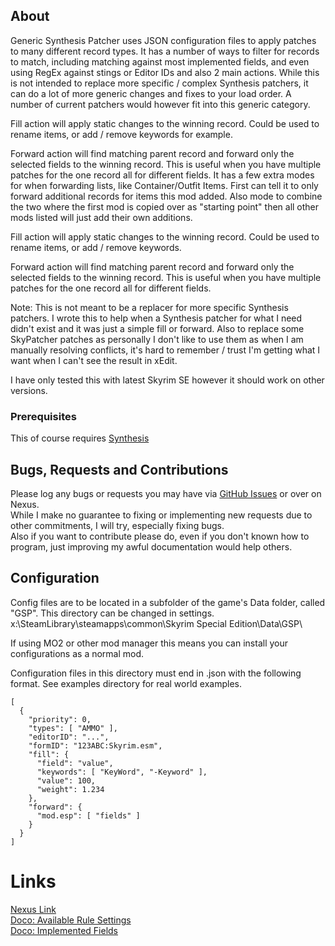 <!--- cSpell:enable --->
## About

Generic Synthesis Patcher uses JSON configuration files to apply patches to many different record types.
It has a number of ways to filter for records to match, including matching against most implemented fields, and even using RegEx against stings or Editor IDs and also 2 main actions.
While this is not intended to replace more specific / complex Synthesis patchers, it can do a lot of more generic changes and fixes to your load order. 
A number of current patchers would however fit into this generic category.

Fill action will apply static changes to the winning record. Could be used to rename items, or add / remove keywords for example.

Forward action will find matching parent record and forward only the selected fields to the winning record.
This is useful when you have multiple patches for the one record all for different fields.
It has a few extra modes for when forwarding lists, like Container/Outfit Items.
First can tell it to only forward additional records for items this mod added.
Also mode to combine the two where the first mod is copied over as "starting point" then all other mods listed will just add their own additions.

Fill action will apply static changes to the winning record. Could be used to rename items, or add / remove keywords.

Forward action will find matching parent record and forward only the selected fields to the winning record. This is useful when you have multiple patches for the one record all for different fields.

Note: This is not meant to be a replacer for more specific Synthesis patchers. I wrote this to help when a Synthesis patcher for what I need didn't exist and it was just a simple fill or forward.
Also to replace some SkyPatcher patches as personally I don't like to use them as when I am manually resolving conflicts, it's hard to remember / trust I'm getting what I want when I can't see the result in xEdit.

I have only tested this with latest Skyrim SE however it should work on other versions.

### Prerequisites

This of course requires [Synthesis](https://github.com/Mutagen-Modding/Synthesis)

## Bugs, Requests and Contributions

Please log any bugs or requests you may have via [GitHub Issues](https://github.com/tkoopman/Generic-Synthesis-Patcher/issues) or over on Nexus.  
While I make no guarantee to fixing or implementing new requests due to other commitments, I will try, especially fixing bugs.  
Also if you want to contribute please do, even if you don't known how to program, just improving my awful documentation would help others.

## Configuration

Config files are to be located in a subfolder of the game's Data folder, called "GSP". This directory can be changed in settings.  
x:\SteamLibrary\steamapps\common\Skyrim Special Edition\Data\GSP\  

If using MO2 or other mod manager this means you can install your configurations as a normal mod.

Configuration files in this directory must end in .json with the following format. See examples directory for real world examples.

    [
      {
        "priority": 0,
        "types": [ "AMMO" ],
        "editorID": "...",
        "formID": "123ABC:Skyrim.esm",
        "fill": {
          "field": "value",
          "keywords": [ "KeyWord", "-Keyword" ],
          "value": 100,
          "weight": 1.234
        },
        "forward": {
          "mod.esp": [ "fields" ]
        }
      }
    ]

# Links
[Nexus Link](https://www.nexusmods.com/skyrimspecialedition/mods/130978)  
[Doco: Available Rule Settings](docs/Settings.md)  
[Doco: Implemented Fields](docs/Fields.md)